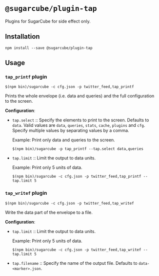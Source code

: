 # `@sugarcube/plugin-tap`

Plugins for SugarCube for side effect only.

## Installation

```
npm install --save @sugarcube/plugin-tap
```

## Usage

### `tap_printf` plugin

```
$(npm bin)/sugarcube -c cfg.json -p twitter_feed,tap_printf
```

Prints the whole envelope (i.e. data and queries) and the full configuration
to the screen.

**Configuration**:

- `tap.select` :: Specify the elements to print to the screen. Defaults to
  `data`. Valid values are `data`, `queries`, `stats`, `cache`, `plugins` and
  `cfg`. Specify multiple values by separating values by a comma.

  Example: Print only data and queries to the screen.

  `$(npm bin)/sugarcube -p tap_printf --tap.select data,queries`

- `tap.limit` :: Limit the output to <n> data units.

   Example: Print only 5 units of data.

   `$(npm bin)/sugarcube -c cfg.json -p twitter_feed,tap_printf --tap.limit 5`

### `tap_writef` plugin

```
$(npm bin)/sugarcube -c cfg.json -p twitter_feed,tap_writef
```

Write the data part of the envelope to a file.

**Configuration**:

- `tap.limit` :: Limit the output to <n> data units.

   Example: Print only 5 units of data.

   `$(npm bin)/sugarcube -c cfg.json -p twitter_feed,tap_writef --tap.limit 5`

- `tap.filename` :: Specify the name of the output file. Defaults to
  `data-<marker>.json`.
